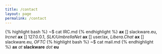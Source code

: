 ```yaml
---
title: /contact
layout: page
permalink: /contact
---
```

{% highlight bash %}
~$ cat IRC.md
{% endhighlight %}
__ax__ [] slackware.eu, *Ircnet*
__ax__ [] 127.0.0.1, *SLK/UmbrellaNet*
__ax__ [] user/ax, *Libera.Chat*
__ax__ [] slackware.eu, *OFTC*
{% highlight bash %}
~$ cat mail.md
{% endhighlight %}
__ax__ *at* **slackware** *dot* **eu**
